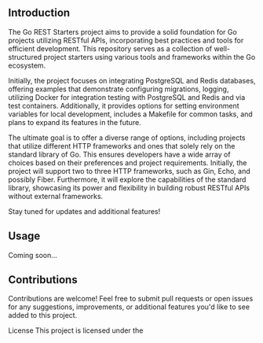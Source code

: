 ## Introduction
The Go REST Starters project aims to provide a solid foundation for Go projects utilizing RESTful APIs, incorporating best practices and tools for efficient development. This repository serves as a collection of well-structured project starters using various tools and frameworks within the Go ecosystem.

Initially, the project focuses on integrating PostgreSQL and Redis databases, offering examples that demonstrate configuring migrations, logging, utilizing Docker for integration testing with PostgreSQL and Redis and via test containers. Additionally, it provides options for setting environment variables for local development, includes a Makefile for common tasks, and plans to expand its features in the future.

The ultimate goal is to offer a diverse range of options, including projects that utilize different HTTP frameworks and ones that solely rely on the standard library of Go. This ensures developers have a wide array of choices based on their preferences and project requirements. Initially, the project will support two to three HTTP frameworks, such as Gin, Echo, and possibly Fiber. Furthermore, it will explore the capabilities of the standard library, showcasing its power and flexibility in building robust RESTful APIs without external frameworks.

Stay tuned for updates and additional features!

## Usage
Coming soon...

## Contributions
Contributions are welcome! Feel free to submit pull requests or open issues for any suggestions, improvements, or additional features you'd like to see added to this project.

License
This project is licensed under the 
